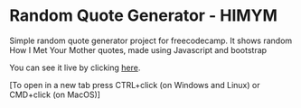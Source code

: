 # Random Quote Generator - HIMYM

Simple random quote generator project for freecodecamp.
It shows random How I Met Your Mother quotes, made using Javascript and bootstrap

You can see it live by clicking [here](https://timolansberry.github.io/Random-Quote-Generator-HIMYM/).

[To open in a new tab press CTRL+click (on Windows and Linux) or CMD+click (on MacOS)]
